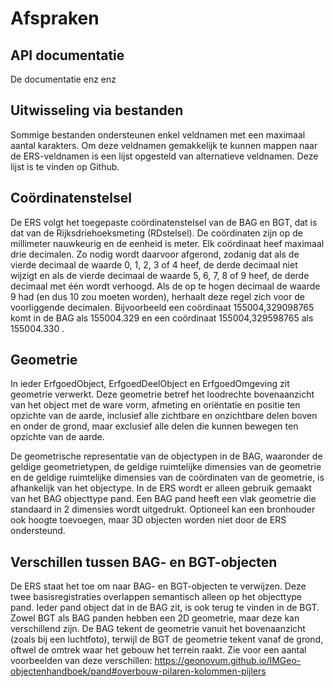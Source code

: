 # Afspraken

## API documentatie

De documentatie enz enz

## Uitwisseling via bestanden

Sommige bestanden ondersteunen enkel veldnamen met een maximaal aantal karakters. Om deze veldnamen gemakkelijk te kunnen mappen naar de ERS-veldnamen is een lijst opgesteld van alternatieve veldnamen. Deze lijst is te vinden op Github.

## Coördinatenstelsel  

De ERS volgt het toegepaste coördinatenstelsel van de BAG en BGT, dat is dat van de Rijksdriehoeksmeting (RDstelsel). De coördinaten zijn op de millimeter nauwkeurig en de eenheid is meter. Elk coördinaat heef maximaal drie decimalen. Zo nodig wordt daarvoor afgerond, zodanig dat als de vierde decimaal de waarde 0, 1, 2, 3 of 4 heef, de derde decimaal niet wijzigt en als de vierde decimaal de waarde 5, 6, 7, 8 of 9 heef, de derde decimaal met één wordt verhoogd. Als de op te hogen decimaal de waarde 9 had (en dus 10 zou moeten worden), herhaalt deze regel zich voor de voorliggende decimalen. Bijvoorbeeld een coördinaat 155004,329098765 komt in de BAG als 155004.329 en een coördinaat 155004,329598765 als 155004.330 .  

## Geometrie 

In ieder ErfgoedObject, ErfgoedDeelObject en ErfgoedOmgeving zit geometrie verwerkt. Deze geometrie betref het loodrechte bovenaanzicht van het object met de ware vorm, afmeting en oriëntatie en positie ten opzichte van de aarde, inclusief alle zichtbare en onzichtbare delen boven en onder de grond, maar exclusief alle delen die kunnen bewegen ten opzichte van de aarde.  

De geometrische representatie van de objectypen in de BAG, waaronder de geldige geometrietypen, de geldige ruimtelijke dimensies van de geometrie en de geldige ruimtelijke dimensies van de coördinaten van de geometrie, is afhankelijk van het objectype. In de ERS wordt er alleen gebruik gemaakt van het BAG objecttype pand. Een BAG pand heeft een vlak geometrie die standaard in 2 dimensies wordt uitgedrukt. Optioneel kan een bronhouder ook hoogte toevoegen, maar 3D objecten worden niet door de ERS ondersteund. 

## Verschillen tussen BAG- en BGT-objecten
De ERS staat het toe om naar BAG- en BGT-objecten te verwijzen. Deze twee basisregistraties overlappen semantisch alleen op het objecttype pand. Ieder pand object dat in de BAG zit, is ook terug te vinden in de BGT. Zowel BGT als BAG panden hebben een 2D geometrie, maar deze kan verschillend zijn. De BAG tekent de geometrie vanuit het bovenaanzicht (zoals bij een luchtfoto), terwijl de BGT de geometrie tekent vanaf de grond, oftwel de omtrek waar het gebouw het terrein raakt. Zie voor een aantal voorbeelden van deze verschillen: https://geonovum.github.io/IMGeo-objectenhandboek/pand#overbouw-pilaren-kolommen-pijlers  
